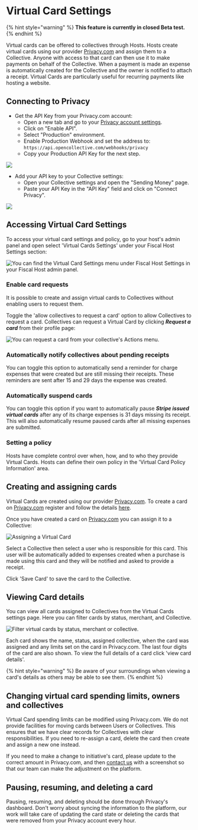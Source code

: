 # Virtual Card Settings

{% hint style="warning" %}
**This feature is currently in closed Beta test.**
{% endhint %}

Virtual cards can be offered to collectives through Hosts. Hosts create virtual cards using our provider [Privacy.com](https://privacy.com) and assign them to a Collective. Anyone with access to that card can then use it to make payments on behalf of the Collective. When a payment is made an expense is automatically created for the Collective and the owner is notified to attach a receipt. Virtual Cards are particularly useful for recurring payments like hosting a website.

## Connecting to Privacy

* Get the API Key from your Privacy.com account:
  * Open a new tab and go to your [Privacy account settings](https://privacy.com/account).
  * Click on "Enable API".
  * Select "Production" environment.
  * Enable Production Webhook and set the address to: `https://api.opencollective.com/webhooks/privacy`
  * Copy your Production API Key for the next step.

![](../.gitbook/assets/screenshot-from-2021-08-03-15-56-54.png)

* Add your API key to your Collective settings:
  * Open your Collective settings and open the "Sending Money" page.
  * Paste your API Key in the "API Key" field and click on "Connect Privacy".

![](../.gitbook/assets/screenshot-from-2021-08-03-16-04-49.png)

## Accessing Virtual Card Settings

To access your virtual card settings and policy, go to your host's admin panel and open select 'Virtual Cards Settings' under your Fiscal Host Settings section:

![You can find the Virtual Card Settings menu under Fiscal Host Settings in your Fiscal Host admin panel.](<../.gitbook/assets/image (50).png>)

### Enable card requests

It is possible to create and assign virtual cards to Collectives without enabling users to request them.&#x20;

Toggle the 'allow collectives to request a card' option to allow Collectives to request a card. Collectives can request a Virtual Card by clicking _**Request a card**_ from their profile page:

![You can request a card from your collective's Actions menu.](<../.gitbook/assets/image (52).png>)

### Automatically notify collectives about pending receipts

You can toggle this option to automatically send a reminder for charge expenses that were created but are still missing their receipts. These reminders are sent after 15 and 29 days the expense was created.

### Automatically suspend cards

You can toggle this option if you want to automatically pause _**Stripe issued virtual cards**_ after any of its charge expenses is 31 days missing its receipt. This will also automatically resume paused cards after all missing expenses are submitted.

### Setting a policy

Hosts have complete control over when, how, and to who they provide Virtual Cards. Hosts can define their own policy in the 'Virtual Card Policy Information' area.

## Creating and assigning cards

Virtual Cards are created using our provider [Privacy.com](https://privacy.com). To create a card on [Privacy.com](https://privacy.com) register and follow the details [here](https://privacy.com/virtual-card).

Once you have created a card on [Privacy.com](https://privacy.com) you can assign it to a Collective:

![Assigning a Virtual Card](../.gitbook/assets/screenshot-2021-05-12-at-12.54.06.png)

Select a Collective then select a user who is responsible for this card. This user will be automatically added to expenses created when a purchase is made using this card and they will be notified and asked to provide a receipt.

Click 'Save Card' to save the card to the Collective.

## Viewing Card details

You can view all cards assigned to Collectives from the Virtual Cards settings page. Here you can filter cards by status, merchant, and Collective.

![Filter virtual cards by status, merchant or collective.](../.gitbook/assets/screenshot-2021-05-12-at-16.11.02.png)

Each card shows the name, status, assigned collective, when the card was assigned and any limits set on the card in Privacy.com. The last four digits of the card are also shown. To view the full details of a card click 'view card details'.

{% hint style="warning" %}
Be aware of your surroundings when viewing a card's details as others may be able to see them.
{% endhint %}

## Changing virtual card spending limits, owners and collectives

Virtual Card spending limits can be modified using Privacy.com. We do not provide facilities for moving cards between Users or Collectives. This ensures that we have clear records for Collectives with clear responsibilities. If you need to re-assign a card, delete the card then create and assign a new one instead.

If you need to make a change to initiative's card, please update to the correct amount in Privacy.com, and then [contact us](https://opencollective.com/contact) with a screenshot so that our team can make the adjustment on the platform.

## Pausing, resuming, and deleting a card

Pausing, resuming, and deleting should be done through Privacy's dashboard. Don't worry about syncing the information to the platform, our work will take care of updating the card state or deleting the cards that were removed from your Privacy account every hour.
